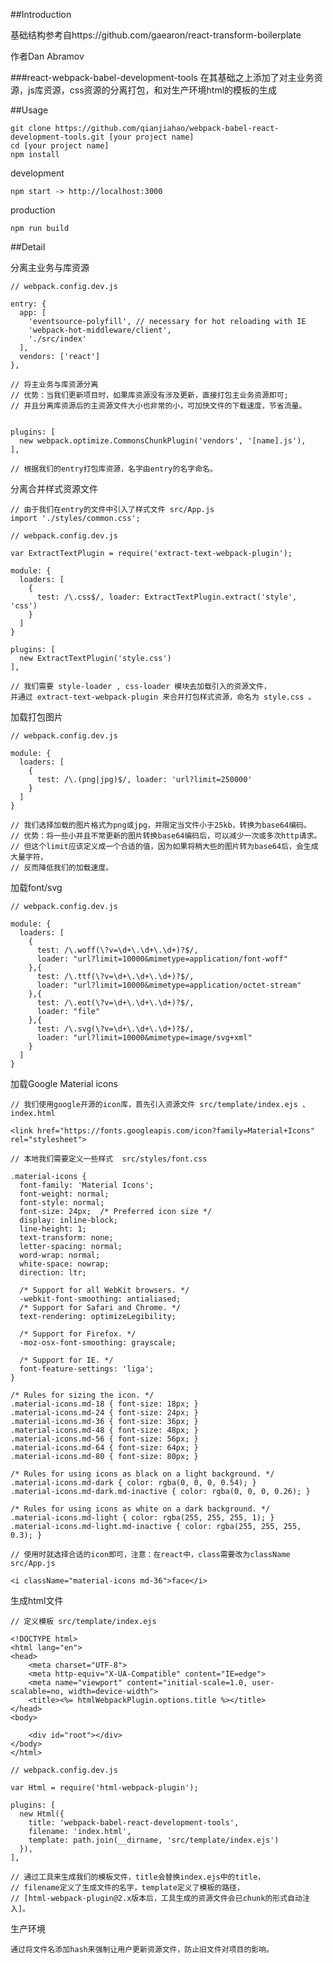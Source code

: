 ##Introduction

基础结构参考自https://github.com/gaearon/react-transform-boilerplate

作者Dan Abramov

###react-webpack-babel-development-tools
在其基础之上添加了对主业务资源，js库资源，css资源的分离打包，和对生产环境html的模板的生成

##Usage

    git clone https://github.com/qianjiahao/webpack-babel-react-development-tools.git [your project name]
    cd [your project name]
    npm install

development
  
    npm start -> http://localhost:3000

production

    npm run build


##Detail

分离主业务与库资源

    // webpack.config.dev.js
    
    entry: {
      app: [
        'eventsource-polyfill', // necessary for hot reloading with IE
        'webpack-hot-middleware/client',
        './src/index'
      ],
      vendors: ['react']
    },

    // 将主业务与库资源分离
    // 优势：当我们更新项目时，如果库资源没有涉及更新，直接打包主业务资源即可;
    // 并且分离库资源后的主资源文件大小也非常的小，可加快文件的下载速度，节省流量。


    plugins: [
      new webpack.optimize.CommonsChunkPlugin('vendors', '[name].js'),
    ],

    // 根据我们的entry打包库资源，名字由entry的名字命名。


分离合并样式资源文件

    // 由于我们在entry的文件中引入了样式文件 src/App.js
    import './styles/common.css';

    // webpack.config.dev.js
    
    var ExtractTextPlugin = require('extract-text-webpack-plugin');
    
    module: {
      loaders: [
        {
          test: /\.css$/, loader: ExtractTextPlugin.extract('style', 'css')
        }
      ]
    }

    plugins: [
      new ExtractTextPlugin('style.css')
    ],

    // 我们需要 style-loader , css-loader 模块去加载引入的资源文件，
    并通过 extract-text-webpack-plugin 来合并打包样式资源，命名为 style.css 。

加载打包图片

    // webpack.config.dev.js
    
    module: {
      loaders: [
        {
          test: /\.(png|jpg)$/, loader: 'url?limit=250000'
        }
      ]
    }

    // 我们选择加载的图片格式为png或jpg，并限定当文件小于25kb，转换为base64编码。
    // 优势：将一些小并且不常更新的图片转换base64编码后，可以减少一次或多次http请求。
    // 但这个limit应该定义成一个合适的值，因为如果将稍大些的图片转为base64后，会生成大量字符，
    // 反而降低我们的加载速度。

加载font/svg

    // webpack.config.dev.js
    
    module: {
      loaders: [
        {
          test: /\.woff(\?v=\d+\.\d+\.\d+)?$/,
          loader: "url?limit=10000&mimetype=application/font-woff"
        },{
          test: /\.ttf(\?v=\d+\.\d+\.\d+)?$/,
          loader: "url?limit=10000&mimetype=application/octet-stream"
        },{
          test: /\.eot(\?v=\d+\.\d+\.\d+)?$/,
          loader: "file"
        },{
          test: /\.svg(\?v=\d+\.\d+\.\d+)?$/,
          loader: "url?limit=10000&mimetype=image/svg+xml"
        }
      ]
    }

加载Google Material icons

    // 我们使用google开源的icon库，首先引入资源文件 src/template/index.ejs 、index.html
    
    <link href="https://fonts.googleapis.com/icon?family=Material+Icons" rel="stylesheet">

    // 本地我们需要定义一些样式  src/styles/font.css
    
    .material-icons {
      font-family: 'Material Icons';
      font-weight: normal;
      font-style: normal;
      font-size: 24px;  /* Preferred icon size */
      display: inline-block;
      line-height: 1;
      text-transform: none;
      letter-spacing: normal;
      word-wrap: normal;
      white-space: nowrap;
      direction: ltr;

      /* Support for all WebKit browsers. */
      -webkit-font-smoothing: antialiased;
      /* Support for Safari and Chrome. */
      text-rendering: optimizeLegibility;

      /* Support for Firefox. */
      -moz-osx-font-smoothing: grayscale;

      /* Support for IE. */
      font-feature-settings: 'liga';
    }

    /* Rules for sizing the icon. */
    .material-icons.md-18 { font-size: 18px; }
    .material-icons.md-24 { font-size: 24px; }
    .material-icons.md-36 { font-size: 36px; }
    .material-icons.md-48 { font-size: 48px; }
    .material-icons.md-56 { font-size: 56px; }
    .material-icons.md-64 { font-size: 64px; }
    .material-icons.md-80 { font-size: 80px; }

    /* Rules for using icons as black on a light background. */
    .material-icons.md-dark { color: rgba(0, 0, 0, 0.54); }
    .material-icons.md-dark.md-inactive { color: rgba(0, 0, 0, 0.26); }

    /* Rules for using icons as white on a dark background. */
    .material-icons.md-light { color: rgba(255, 255, 255, 1); }
    .material-icons.md-light.md-inactive { color: rgba(255, 255, 255, 0.3); }

    // 使用时就选择合适的icon即可，注意：在react中，class需要改为className  src/App.js

    <i className="material-icons md-36">face</i>

生成html文件

    // 定义模板 src/template/index.ejs
    
    <!DOCTYPE html>
    <html lang="en">
    <head>
        <meta charset="UTF-8">
        <meta http-equiv="X-UA-Compatible" content="IE=edge">
        <meta name="viewport" content="initial-scale=1.0, user-scalable=no, width=device-width">
        <title><%= htmlWebpackPlugin.options.title %></title>
    </head>
    <body>

        <div id="root"></div>
    </body>
    </html>

    // webpack.config.dev.js
    
    var Html = require('html-webpack-plugin');

    plugins: [
      new Html({
        title: 'webpack-babel-react-development-tools',
        filename: 'index.html',
        template: path.join(__dirname, 'src/template/index.ejs')
      }),
    ],

    // 通过工具来生成我们的模板文件，title会替换index.ejs中的title，
    // filename定义了生成文件的名字，template定义了模板的路径，
    // [html-webpack-plugin@2.x版本后，工具生成的资源文件会已chunk的形式自动注入]。

生产环境

    通过将文件名添加hash来强制让用户更新资源文件，防止旧文件对项目的影响。



